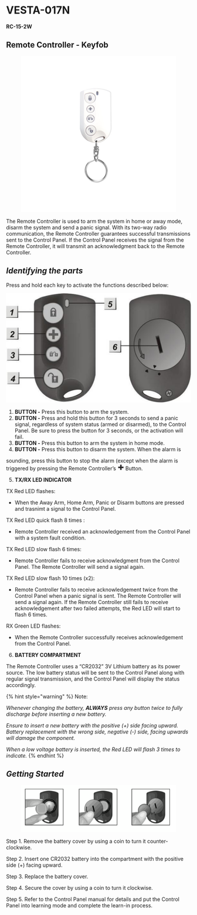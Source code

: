 # VESTA-017N

**RC-15-2W**

## **Remote Controller - Keyfob**

<figure><img src=".gitbook/assets/image (14) (1) (1) (1) (1).png" alt=""><figcaption></figcaption></figure>

The Remote Controller is used to arm the system in home or away mode, disarm the system and send a panic signal. With its two-way radio communication, the Remote Controller guarantees successful transmissions sent to the Control Panel. If the Control Panel receives the signal from the Remote Controller, it will transmit an acknowledgment back to the Remote Controller.

## _**Identifying the parts**_

Press and hold each key to activate the functions described below:

![](<.gitbook/assets/2 (92).jpeg>)

1. &#x20;**BUTTON -** Press this button to arm the system.
2. **BUTTON -** Press and hold this button for 3 seconds to send a panic signal, regardless of system status (armed or disarmed), to the Control Panel. Be sure to press the button for 3 seconds, or the activation will fail.
3. **BUTTON -** Press this button to arm the system in home mode.
4. **BUTTON -** Press this button to disarm the system. When the alarm is

sounding, press this button to stop the alarm (except when the alarm is triggered by pressing the Remote Controller’s ![](<.gitbook/assets/6 (64).jpeg>) Button.



5. **TX/RX LED INDICATOR**

TX Red LED flashes:

* When the Away Arm, Home Arm, Panic or Disarm buttons are pressed and trasnimt a signal to the Control Panel.&#x20;

TX Red LED quick flash 8 times :

* Remote Controller received an acknowledgement from the Control Panel with a system fault condition.

TX Red LED slow flash 6 times:

* Remote Controller fails to receive acknowledgment from the Control Panel. The Remote Controller will send a signal again.&#x20;

TX Red LED slow flash 10 times (x2):

* Remote Controller fails to receive acknowledgement twice from the Control Panel when a panic signal is sent. The Remote Controller will send a signal again. If the Remote Controller still fails to receive acknowledgement after two failed attempts, the Red LED will start to flash 6 times.

RX Green LED flashes:

* When the Remote Controller successfully receives acknowledgement from the Control Panel.



6. **BATTERY COMPARTMENT**

The Remote Controller uses a “CR2032” 3V Lithium battery as its power source. The low battery status will be sent to the Control Panel along with regular signal transmission, and the Control Panel will display the status accordingly.



{% hint style="warning" %}
Note:

_Whenever changing the battery, **ALWAYS** press any button twice to fully discharge before inserting a new battery._

_Ensure to insert a new battery with the positive (+) side facing upward. Battery replacement with the wrong side, negative (-) side, facing upwards will damage the component._

_When a low voltage battery is inserted, the Red LED will flash 3 times to indicate._
{% endhint %}

## _**Getting Started**_

<figure><img src=".gitbook/assets/image (5) (1) (1) (1) (1) (1) (1) (1) (1) (1) (1) (1).png" alt=""><figcaption></figcaption></figure>

Step 1. Remove the battery cover by using a coin to turn it counter-clockwise.

Step 2. Insert one CR2032 battery into the compartment with the positive side (+) facing upward.

Step 3. Replace the battery cover.

Step 4. Secure the cover by using a coin to turn it clockwise.

Step 5. Refer to the Control Panel manual for details and put the Control Panel into learning mode and complete the learn-in process.

